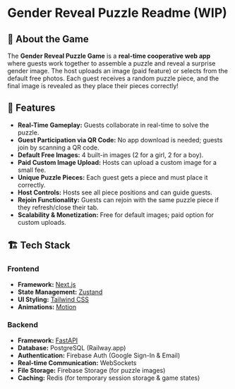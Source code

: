 # Gender Reveal Puzzle Readme (WIP)

## 🧩 About the Game

The **Gender Reveal Puzzle Game** is a **real-time cooperative web app** where guests work together to assemble a puzzle and reveal a surprise gender image. The host uploads an image (paid feature) or selects from the default free photos. Each guest receives a random puzzle piece, and the final image is revealed as they place their pieces correctly!

## 🚀 Features

- **Real-Time Gameplay:** Guests collaborate in real-time to solve the puzzle.  
- **Guest Participation via QR Code:** No app download is needed; guests join by scanning a QR code.  
- **Default Free Images:** 4 built-in images (2 for a girl, 2 for a boy).  
- **Paid Custom Image Upload:** Hosts can upload a custom image for a small fee.  
- **Unique Puzzle Pieces:** Each guest gets a piece and must place it correctly.  
- **Host Controls:** Hosts see all piece positions and can guide guests.  
- **Rejoin Functionality:** Guests can rejoin with the same puzzle piece if they refresh/close their tab.  
- **Scalability & Monetization:** Free for default images; paid option for custom uploads.  

## 🏗️ Tech Stack

### **Frontend**
- **Framework:** [Next.js](https://nextjs.org/)
- **State Management:** [Zustand](https://zustand-demo.pmnd.rs/)
- **UI Styling:** [Tailwind CSS](https://tailwindcss.com/)
- **Animations:** [Motion](https://motion.dev/)

### **Backend**
- **Framework:** [FastAPI](https://fastapi.tiangolo.com/)
- **Database:** PostgreSQL (Railway.app)
- **Authentication:** Firebase Auth (Google Sign-In & Email)
- **Real-time Communication:** WebSockets
- **File Storage:** Firebase Storage (for puzzle images)
- **Caching:** Redis (for temporary session storage & game states)
